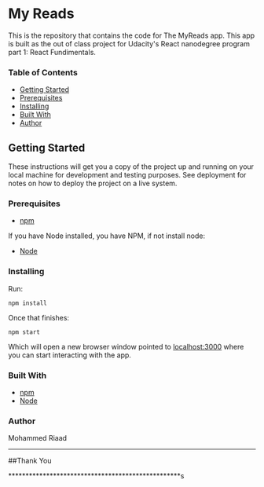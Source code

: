 # My Reads

This is the repository that contains the code for The MyReads app.  This app is built as the out of class project for Udacity's React nanodegree program part 1: React Fundimentals.

### Table of Contents
* [Getting Started](#getting-started)
* [Prerequisites](#prerequisites)
* [Installing](#installing)
* [Built With](#built-with)
* [Author](#author)

## Getting Started
These instructions will get you a copy of the project up and running on your local machine for development and testing purposes. See deployment for notes on how to deploy the project on a live system.

### Prerequisites
* [npm](https://www.npmjs.com/)

If you have Node installed, you have NPM, if not install node:

* [Node](https://nodejs.org/en/)

### Installing
Run:
```
npm install
```
Once that finishes:
```
npm start
```
Which will open a new browser window pointed to [localhost:3000](http://localhost:3000/) where you can start interacting with the app.


### Built With
* [npm](https://www.npmjs.com/)
* [Node](https://nodejs.org/en/)

### Author
Mohammed Riaad

**************************************************
##Thank You 

**************************************************s
